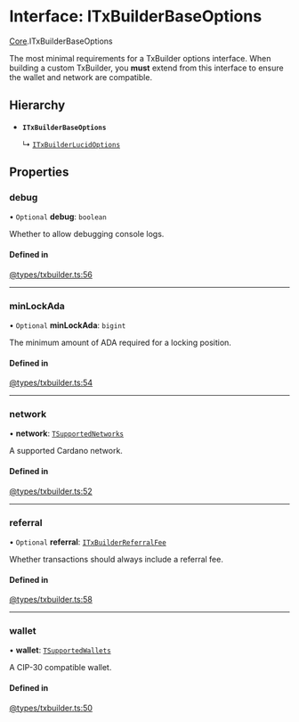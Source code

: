 # Interface: ITxBuilderBaseOptions

[Core](../modules/Core.md).ITxBuilderBaseOptions

The most minimal requirements for a TxBuilder options interface. When building a custom TxBuilder, you **must**
extend from this interface to ensure the wallet and network are compatible.

## Hierarchy

- **`ITxBuilderBaseOptions`**

  ↳ [`ITxBuilderLucidOptions`](Extensions.ITxBuilderLucidOptions.md)

## Properties

### debug

• `Optional` **debug**: `boolean`

Whether to allow debugging console logs.

#### Defined in

[@types/txbuilder.ts:56](https://github.com/SundaeSwap-finance/sundae-sdk/blob/main/packages/core/src/@types/txbuilder.ts#L56)

___

### minLockAda

• `Optional` **minLockAda**: `bigint`

The minimum amount of ADA required for a locking position.

#### Defined in

[@types/txbuilder.ts:54](https://github.com/SundaeSwap-finance/sundae-sdk/blob/main/packages/core/src/@types/txbuilder.ts#L54)

___

### network

• **network**: [`TSupportedNetworks`](../modules/Core.md#tsupportednetworks)

A supported Cardano network.

#### Defined in

[@types/txbuilder.ts:52](https://github.com/SundaeSwap-finance/sundae-sdk/blob/main/packages/core/src/@types/txbuilder.ts#L52)

___

### referral

• `Optional` **referral**: [`ITxBuilderReferralFee`](Core.ITxBuilderReferralFee.md)

Whether transactions should always include a referral fee.

#### Defined in

[@types/txbuilder.ts:58](https://github.com/SundaeSwap-finance/sundae-sdk/blob/main/packages/core/src/@types/txbuilder.ts#L58)

___

### wallet

• **wallet**: [`TSupportedWallets`](../modules/Core.md#tsupportedwallets)

A CIP-30 compatible wallet.

#### Defined in

[@types/txbuilder.ts:50](https://github.com/SundaeSwap-finance/sundae-sdk/blob/main/packages/core/src/@types/txbuilder.ts#L50)
